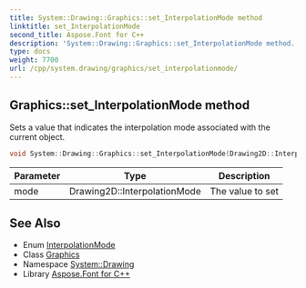 ```yaml
---
title: System::Drawing::Graphics::set_InterpolationMode method
linktitle: set_InterpolationMode
second_title: Aspose.Font for C++
description: 'System::Drawing::Graphics::set_InterpolationMode method. Sets a value that indicates the interpolation mode associated with the current object in C++.'
type: docs
weight: 7700
url: /cpp/system.drawing/graphics/set_interpolationmode/
---
```

## Graphics::set_InterpolationMode method


Sets a value that indicates the interpolation mode associated with the current object.

```cpp
void System::Drawing::Graphics::set_InterpolationMode(Drawing2D::InterpolationMode mode)
```


| Parameter | Type | Description |
| --- | --- | --- |
| mode | Drawing2D::InterpolationMode | The value to set |

## See Also

* Enum [InterpolationMode](../../../system.drawing.drawing2d/interpolationmode/)
* Class [Graphics](../)
* Namespace [System::Drawing](../../)
* Library [Aspose.Font for C++](../../../)
